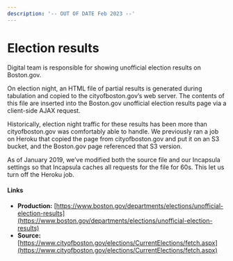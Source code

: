 ```yaml
---
description: '-- OUT OF DATE Feb 2023 --'
---
```


# Election results

Digital team is responsible for showing unofficial election results on Boston.gov.

On election night, an HTML file of partial results is generated during tabulation and copied to the cityofboston.gov’s web server. The contents of this file are inserted into the Boston.gov unofficial election results page via a client-side AJAX request.

Historically, election night traffic for these results has been more than cityofboston.gov was comfortably able to handle. We previously ran a job on Heroku that copied the page from cityofboston.gov and put it on an S3 bucket, and the Boston.gov page referenced that S3 version.

As of January 2019, we’ve modified both the source file and our Incapsula settings so that Incapsula caches all requests for the file for 60s. This let us turn off the Heroku job.

#### Links

* **Production:** [https://www.boston.gov/departments/elections/unofficial-election-results](https://www.boston.gov/departments/elections/unofficial-election-results)
* **Source:** [https://www.cityofboston.gov/elections/CurrentElections/fetch.aspx](https://www.cityofboston.gov/elections/CurrentElections/fetch.aspx)
